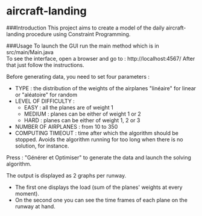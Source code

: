 aircraft-landing
================
###Introduction
This project aims to create a model of the daily aircraft-landing procedure using Constraint Programming.

###Usage
To launch the GUI run the main method which is in src/main/Main.java  
To see the interface, open a browser and go to : http://localhost:4567/ 
After that just follow the instructions. 

Before generating data, you need to set four parameters :
* TYPE : the distribution of the weights of the airplanes "linéaire" for linear or "aléatoire" for random
* LEVEL OF DIFFICULTY :
	* EASY : all the planes are of weight 1 
	* MEDIUM : planes can be either of weight 1 or 2
	* HARD : planes can be either of weight 1, 2 or 3
* NUMBER OF AIRPLANES : from 10 to 350 
* COMPUTING TIMEOUT : time after which the algorithm should be stopped. 
					Avoids the algorithm running for too long when there is no solution, for instance.

Press : "Générer et Optimiser" to generate the data and launch the solving algorithm.

The output is displayed as 2 graphs per runway. 
* The first one displays the load (sum of the planes' weights at every moment). 
* On the second one you can see the time frames of each plane on the runway at hand.
